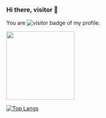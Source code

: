 ### Hi there, visitor 👋

You are <img src="https://visitor-badge.laobi.icu/badge?page_id=iamdmitrij" alt="visitor badge"/> of my profile.

<img height="180em" src="https://github-readme-stats.vercel.app/api?username=iamdmitrij&show_icons=true&hide_border=true&&count_private=true&include_all_commits=true&theme=calm" /> 

[![Top Langs](https://github-readme-stats.vercel.app/api/top-langs/?username=iamdmitrij&langs_count=8&layout=compact)](https://github.com/anuraghazra/github-readme-stats)
